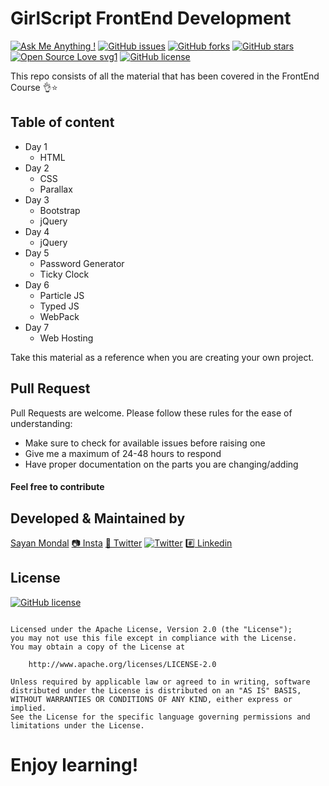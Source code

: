 # GirlScript FrontEnd Development

[![Ask Me Anything !](https://img.shields.io/badge/Ask%20me-anything-1abc9c.svg)](https://github.com/S-ayanide) [![GitHub issues](https://img.shields.io/github/issues/S-ayanide/GirlScript-FrontEnd)](https://github.com/S-ayanide/GirlScript-FrontEnd/issues) [![GitHub forks](https://img.shields.io/github/forks/S-ayanide/GirlScript-FrontEnd?style=flat-square)](https://github.com/S-ayanide/GirlScript-FrontEnd/network) [![GitHub stars](https://img.shields.io/github/stars/S-ayanide/GirlScript-FrontEnd?style=plastic)](https://github.com/S-ayanide/GirlScript-FrontEnd/stargazers) [![Open Source Love svg1](https://badges.frapsoft.com/os/v1/open-source.svg?v=103)](https://github.com/ellerbrock/open-source-badges/)
[![GitHub license](https://img.shields.io/github/license/S-ayanide/GirlScript-FrontEnd?style=for-the-badge)](https://github.com/S-ayanide/GirlScript-FrontEnd/blob/master/LICENSE)

This repo consists of all the material that has been covered in the FrontEnd Course 👌⭐️

## Table of content

* Day 1
    * HTML
* Day 2
    * CSS
    * Parallax
* Day 3
    * Bootstrap
    * jQuery
* Day 4
    * jQuery
* Day 5
    * Password Generator
    * Ticky Clock
* Day 6
    * Particle JS
    * Typed JS
    * WebPack
* Day 7
    * Web Hosting

Take this material as a reference when you are creating your own project.

## Pull Request

Pull Requests are welcome. Please follow these rules for the ease of understanding:
* Make sure to check for available issues before raising one
* Give me a maximum of 24-48 hours to respond
* Have proper documentation on the parts you are changing/adding

#### Feel free to contribute

## Developed & Maintained by
[Sayan Mondal](https://github.com/S-ayanide) 
[📷 Insta](https://www.instagram.com/s_ayanide/)
[🐤 Twitter](https://www.instagram.com/s_ayanide/) [![Twitter](https://img.shields.io/twitter/url?style=social)](https://twitter.com/intent/tweet?text=Wow:&url=https%3A%2F%2Fgithub.com%2FS-ayanide%2FGirlScript-FrontEnd)
[#️⃣ Linkedin](https://www.linkedin.com/in/s-ayanide/)

## License 
[![GitHub license](https://img.shields.io/github/license/S-ayanide/GirlScript-FrontEnd?style=for-the-badge)](https://github.com/S-ayanide/GirlScript-FrontEnd)
```Copyright 2019 Sayan Mondal

Licensed under the Apache License, Version 2.0 (the "License");
you may not use this file except in compliance with the License.
You may obtain a copy of the License at

    http://www.apache.org/licenses/LICENSE-2.0

Unless required by applicable law or agreed to in writing, software
distributed under the License is distributed on an "AS IS" BASIS,
WITHOUT WARRANTIES OR CONDITIONS OF ANY KIND, either express or implied.
See the License for the specific language governing permissions and
limitations under the License.
```

# Enjoy learning! 
